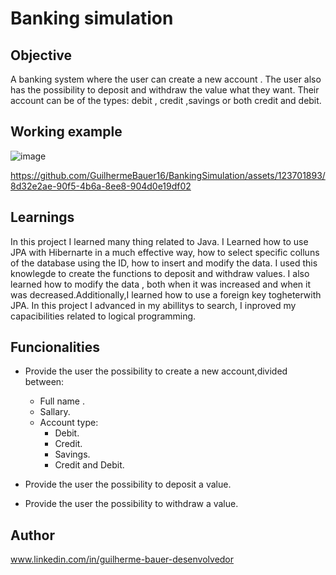# Banking simulation       
## Objective 
A banking system where the user can create a new account .
The user also has the possibility to deposit and withdraw the value what they want.
Their account can be of the types: debit , credit ,savings or both credit and debit.                        
   
## Working example    
![image](https://github.com/GuilhermeBauer16/BankingSimulation/assets/123701893/25fcad3a-c31d-4b03-8c7a-39c154b005a4)


https://github.com/GuilhermeBauer16/BankingSimulation/assets/123701893/8d32e2ae-90f5-4b6a-8ee8-904d0e19df02



## Learnings      
In this project I learned many thing related to Java.
I Learned how to use JPA with Hibernarte in a much effective way, how to select 
specific colluns of the database using the ID, how to insert  and modify the data.
I used this knowlegde to create the functions to deposit and withdraw values.
I also learned how to modify the data , both when it  was increased and when it
was decreased.Additionally,I learned how to use a foreign key togheterwith  JPA.
In this project I advanced in my abillitys to search,
I inproved my capacibilities related to logical programming.

## Funcionalities
* Provide the user the possibility to create a new account,divided between:
    * Full name .
    * Sallary.
    * Account type:
      * Debit.
      * Credit.
      * Savings.
      * Credit and Debit.
        
* Provide the user the possibility to deposit a value.
  
* Provide the user the possibility to withdraw a value.
  
## Author
 www.linkedin.com/in/guilherme-bauer-desenvolvedor
  
